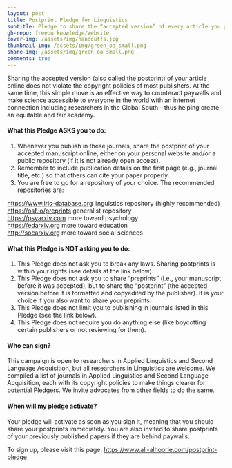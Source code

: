 ```yaml
---
layout: post
title: Postprint Pledge for Linguistics
subtitle: Pledge to share the “accepted version” of every article you publish
gh-repo: freeourknowledge/website
cover-img: /assets/img/handcuffs.jpg
thumbnail-img: /assets/img/green_oa_small.png
share-img: /assets/img/green_oa_small.png
comments: true
---
```


Sharing the accepted version (also called the postprint) of your article online does not violate the copyright policies of most publishers. At the same time, this simple move is an effective way to counteract paywalls and make science accessible to everyone in the world with an internet connection including researchers in the Global South—thus helping create an equitable and fair academy. 

#### What this Pledge ASKS you to do:
1. Whenever you publish in these journals, share the postprint of your accepted manuscript online, either on your personal website and/or a public repository (if it is not already open access). 
2. Remember to include publication details on the first page (e.g., journal title, etc.) so that others can cite your paper properly.
3. You are free to go for a repository of your choice. The recommended repositories are:

<https://www.iris-database.org> linguistics repository (highly recommended) \
<https://osf.io/preprints> generalist repository \
<https://psyarxiv.com> more toward psychology \
<https://edarxiv.org> more toward education \
<http://socarxiv.org> more toward social sciences 

#### What this Pledge is NOT asking you to do:
1. This Pledge does not ask you to break any laws. Sharing postprints is within your rights (see details at the link below).
2. This Pledge does not ask you to share “preprints” (i.e., your manuscript before it was accepted), but to share the “postprint” (the accepted version before it is formatted and copyedited by the publisher). It is your choice if you also want to share your preprints.
3. This Pledge does not limit you to publishing in journals listed in this Pledge (see the link below).
4. This Pledge does not require you do anything else (like boycotting certain publishers or not reviewing for them).

#### Who can sign? 
This campaign is open to researchers in Applied Linguistics and Second Language Acquisition, but all researchers in Linguistics are welcome. We compiled a list of journals in Applied Linguistics and Second Language Acquisition, each with its copyright policies to make things clearer for potential Pledgers. We invite advocates from other fields to do the same.

#### When will my pledge activate? 
Your pledge will activate as soon as you sign it, meaning that you should share your postprints immediately. You are also invited to share postprints of your previously published papers if they are behind paywalls.

To sign up, please visit this page: 
https://www.ali-alhoorie.com/postprint-pledge

